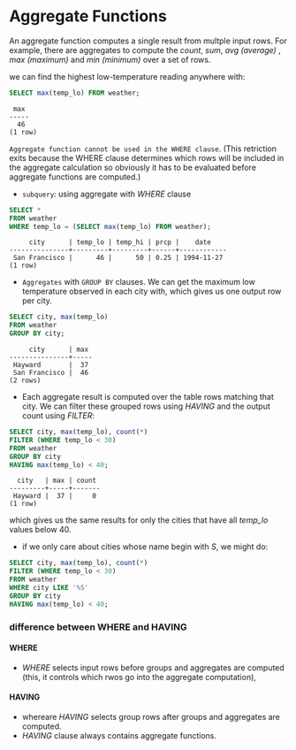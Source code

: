 # Aggregate Functions

An aggregate function computes a single result from multple input rows. For example, there are aggregates to compute the *count*, *sum*, *avg (average)* , *max (maximum)* and *min (minimum)* over a set of rows.

we can find the highest low-temperature reading anywhere with:

```sql
SELECT max(temp_lo) FROM weather;
```

```output
 max 
-----
  46
(1 row)
```

`Aggregate function cannot be used in the WHERE clause`. (This retriction exits because the WHERE clause determines which rows will be included in the aggregate calculation so obviously it has to be evaluated before aggregate functions are computed.)

- `subquery`: using aggregate with *WHERE* clause

```sql
SELECT *   
FROM weather
WHERE temp_lo = (SELECT max(temp_lo) FROM weather);
```

```output
     city      | temp_lo | temp_hi | prcp |    date    
---------------+---------+---------+------+------------
 San Francisco |      46 |      50 | 0.25 | 1994-11-27
(1 row)

```

- `Aggregates` with `GROUP BY` clauses. We can get the maximum low temperature observed in each city with, which gives us one output row per city.

```sql
SELECT city, max(temp_lo)
FROM weather
GROUP BY city;
```

```output
     city      | max 
---------------+-----
 Hayward       |  37
 San Francisco |  46
(2 rows)
```


- Each aggregate result is computed over the table rows matching that city. We can filter these grouped rows using *HAVING* and the output count using *FILTER*:

```sql
SELECT city, max(temp_lo), count(*)
FILTER (WHERE temp_lo < 30)
FROM weather
GROUP BY city
HAVING max(temp_lo) < 40;
```

```output
  city   | max | count 
---------+-----+-------
 Hayward |  37 |     0
(1 row)
```

which gives us the same results for only the cities that have all *temp_lo* values below 40.

- if we only care about cities whose name begin with *S*, we might do:

```sql
SELECT city, max(temp_lo), count(*) 
FILTER (WHERE temp_lo < 30) 
FROM weather
WHERE city LIKE '%S'
GROUP BY city
HAVING max(temp_lo) < 40;
```

### difference between WHERE and HAVING

#### WHERE 

- *WHERE* selects input rows before groups and aggregates are computed (this, it controls which rwos go into the aggregate computation), 


#### HAVING 

- whereare *HAVING* selects group rows after groups and aggregates are computed.
- *HAVING* clause always contains aggregate functions.